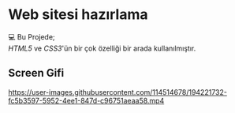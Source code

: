 
# Web sitesi hazırlama
:computer: Bu Projede; </br> *HTML5* ve *CSS3*'ün bir çok özelliği bir arada kullanılmıştır.

## Screen Gifi

https://user-images.githubusercontent.com/114514678/194221732-fc5b3597-5952-4ee1-847d-c96751aeaa58.mp4

